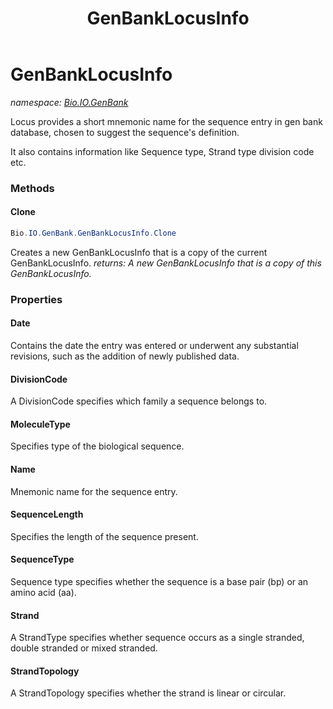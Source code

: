 ﻿---
title: GenBankLocusInfo
---

# GenBankLocusInfo
_namespace: [Bio.IO.GenBank](N-Bio.IO.GenBank.html)_

Locus provides a short mnemonic name for the sequence entry in gen bank 
 database, chosen to suggest the sequence's definition.
 
 It also contains information like Sequence type, Strand type division code etc.

### Methods

#### Clone
```csharp
Bio.IO.GenBank.GenBankLocusInfo.Clone
```
Creates a new GenBankLocusInfo that is a copy of the current GenBankLocusInfo.
_returns: A new GenBankLocusInfo that is a copy of this GenBankLocusInfo._



### Properties

#### Date
Contains the date the entry was entered or underwent any substantial revisions,
 such as the addition of newly published data.
#### DivisionCode
A DivisionCode specifies which family a sequence belongs to.
#### MoleculeType
Specifies type of the biological sequence.
#### Name
Mnemonic name for the sequence entry.
#### SequenceLength
Specifies the length of the sequence present.
#### SequenceType
Sequence type specifies whether the sequence is a base pair (bp) or an amino acid (aa).
#### Strand
A StrandType specifies whether sequence occurs as a single stranded,
 double stranded or mixed stranded.
#### StrandTopology
A StrandTopology specifies whether the strand is linear or circular.

